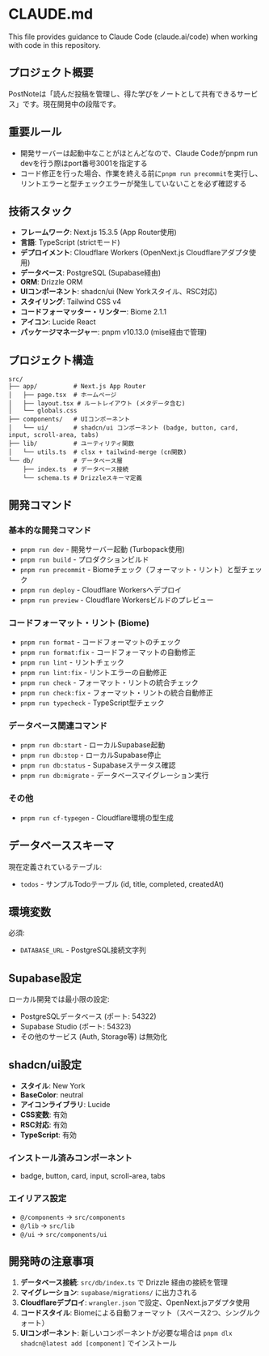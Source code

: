 # CLAUDE.md

This file provides guidance to Claude Code (claude.ai/code) when working with code in this repository.

## プロジェクト概要

PostNoteは「読んだ投稿を管理し、得た学びをノートとして共有できるサービス」です。現在開発中の段階です。

## 重要ルール
- 開発サーバーは起動中なことがほとんどなので、Claude Codeがpnpm run devを行う際はport番号3001を指定する
- コード修正を行った場合、作業を終える前に`pnpm run precommit`を実行し、リントエラーと型チェックエラーが発生していないことを必ず確認する

## 技術スタック

- **フレームワーク**: Next.js 15.3.5 (App Router使用)
- **言語**: TypeScript (strictモード)
- **デプロイメント**: Cloudflare Workers (OpenNext.js Cloudflareアダプタ使用)
- **データベース**: PostgreSQL (Supabase経由)
- **ORM**: Drizzle ORM
- **UIコンポーネント**: shadcn/ui (New Yorkスタイル、RSC対応)
- **スタイリング**: Tailwind CSS v4
- **コードフォーマッター・リンター**: Biome 2.1.1
- **アイコン**: Lucide React
- **パッケージマネージャー**: pnpm v10.13.0 (mise経由で管理)

## プロジェクト構造

```
src/
├── app/          # Next.js App Router
│   ├── page.tsx  # ホームページ
│   ├── layout.tsx # ルートレイアウト (メタデータ含む)
│   └── globals.css
├── components/   # UIコンポーネント
│   └── ui/       # shadcn/ui コンポーネント (badge, button, card, input, scroll-area, tabs)
├── lib/          # ユーティリティ関数
│   └── utils.ts  # clsx + tailwind-merge (cn関数)
└── db/           # データベース層
    ├── index.ts  # データベース接続
    └── schema.ts # Drizzleスキーマ定義
```

## 開発コマンド

### 基本的な開発コマンド
- `pnpm run dev` - 開発サーバー起動 (Turbopack使用)
- `pnpm run build` - プロダクションビルド
- `pnpm run precommit` - Biomeチェック（フォーマット・リント）と型チェック
- `pnpm run deploy` - Cloudflare Workersへデプロイ
- `pnpm run preview` - Cloudflare Workersビルドのプレビュー

### コードフォーマット・リント (Biome)
- `pnpm run format` - コードフォーマットのチェック
- `pnpm run format:fix` - コードフォーマットの自動修正
- `pnpm run lint` - リントチェック
- `pnpm run lint:fix` - リントエラーの自動修正
- `pnpm run check` - フォーマット・リントの統合チェック
- `pnpm run check:fix` - フォーマット・リントの統合自動修正
- `pnpm run typecheck` - TypeScript型チェック

### データベース関連コマンド
- `pnpm run db:start` - ローカルSupabase起動
- `pnpm run db:stop` - ローカルSupabase停止
- `pnpm run db:status` - Supabaseステータス確認
- `pnpm run db:migrate` - データベースマイグレーション実行

### その他
- `pnpm run cf-typegen` - Cloudflare環境の型生成

## データベーススキーマ

現在定義されているテーブル:
- `todos` - サンプルTodoテーブル (id, title, completed, createdAt)

## 環境変数

必須:
- `DATABASE_URL` - PostgreSQL接続文字列

## Supabase設定

ローカル開発では最小限の設定:
- PostgreSQLデータベース (ポート: 54322)
- Supabase Studio (ポート: 54323)
- その他のサービス (Auth, Storage等) は無効化

## shadcn/ui設定

- **スタイル**: New York
- **BaseColor**: neutral
- **アイコンライブラリ**: Lucide
- **CSS変数**: 有効
- **RSC対応**: 有効
- **TypeScript**: 有効

### インストール済みコンポーネント
- badge, button, card, input, scroll-area, tabs

### エイリアス設定
- `@/components` → `src/components`
- `@/lib` → `src/lib`
- `@/ui` → `src/components/ui`

## 開発時の注意事項

1. **データベース接続**: `src/db/index.ts` で Drizzle 経由の接続を管理
2. **マイグレーション**: `supabase/migrations/` に出力される
3. **Cloudflareデプロイ**: `wrangler.json` で設定、OpenNext.jsアダプタ使用
4. **コードスタイル**: Biomeによる自動フォーマット（スペース2つ、シングルクォート）
5. **UIコンポーネント**: 新しいコンポーネントが必要な場合は `pnpm dlx shadcn@latest add [component]` でインストール
